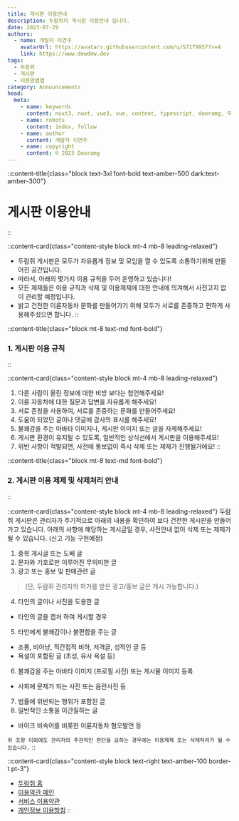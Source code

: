 ```yaml
---
title: 게시판 이용안내
description: 두람쥐의 게시판 이용안내 입니다.
date: 2023-07-29
authors:
  - name: 개발자 이연주
    avatarUrl: https://avatars.githubusercontent.com/u/57179957?v=4
    link: https://www.dewdew.dev
tags:
  - 두람쥐
  - 게시판
  - 이용방법법
category: Announcements
head:
  meta:
    - name: keywords
      content: nuxt3, nuxt, vue3, vue, content, typescript, dooramg, 두람쥐
    - name: robots
      content: index, follow
    - name: author
      content: 개발자 이연주
    - name: copyright
      content: © 2023 Dooramg
---
```


::content-title{class="block text-3xl font-bold text-amber-500 dark:text-amber-300"}
# 게시판 이용안내
::

::content-card{class="content-style block mt-4 mb-8 leading-relaxed"}
- 두람쥐 게시판은 모두가 자유롭게 정보 및 모임을 열 수 있도록 소통하기위해 만들어진 공간입니다.
- 따라서, 아래의 몇가지 이용 규칙을 두어 운영하고 있습니다!
- 모든 제제들은 이용 규칙과 삭제 및 이용제제에 대한 안내에 의겨해서 사전고지 없이 관리할 예정입니다.
- 밝고 건전한 이륜자동차 문화를 만들어가기 위해 모두가 서로를 존중하고 편하게 사용해주셨으면 합니다.
::

::content-title{class="block mt-8 text-md font-bold"}
### 1. 게시판 이용 규칙
::

::content-card{class="content-style block mt-4 mb-8 leading-relaxed"}
1. 다른 사람이 올린 정보에 대한 비방 보다는 첨언해주세요!
2. 이륜 자동차에 대한 질문과 답변을 자유롭게 해주세요!
3. 서로 존칭을 사용하여, 서로를 존중하는 문화를 만들어주세요!
4. 도움이 되었던 글이나 댓글에 감사의 표시를 해주세요!
5. 불쾌감을 주는 아바타 이미지나, 게시판 이미지 또는 글을 자제해주세요!
6. 게시판 환경이 유지될 수 있도록, 일반적인 상식선에서 게시판을 이용해주세요!
7. 위반 사항이 적발되면, 사전에 통보없이 즉시 삭제 또는 제제가 진행될거에요!
::

::content-title{class="block mt-8 text-md font-bold"}
### 2. 게시판 이용 제제 및 삭제처리 안내
::

::content-card{class="content-style block mt-4 mb-8 leading-relaxed"}
두람쥐 게시판은 관리자가 주기적으로 아래의 내용을 확인하여 보다 건전한 게시판을 만들어 가고 있습니다.
아래의 사항에 해당하는 게시글일 경우, 사전안내 없이 삭제 또는 제제가 될 수 있습니다.
(신고 기능 구헌예정)

1. 중복 게시글 또는 도배 글
2. 문자와 기호로만 이루어진 무의미한 글
3. 광고 또는 홍보 및 판매관련 글
> (단, 두람쥐 관리자의 허가를 받은 광고/홍보 글은 게시 가능합니다.)

4. 타인의 글이나 사진을 도용한 글
- 타인의 글을 캡처 하여 게시할 경우

5. 타인에게 불쾌감이나 불편함을 주는 글
- 조롱, 비아냥, 직간접적 비하, 저격글, 성적인 글 등
- 욕설이 포함된 글 (초성, 유사 욕설 등)

6. 불쾌감을 주는 아바타 이미지 (프로필 사진) 또는 게시물 이미지 등록
- 사회에 문제가 되는 사진 또는 음란사진 등

7. 법률에 위반되는 행위가 포함된 글
8. 일반적인 소통을 이간질하는 글
- 바이크 비속어를 비롯한 이륜자동차 혐오발언 등

`위 조항 이외에도 관리자의 주관적인 판단을 요하는 경우에는 이용제제 또는 삭제처리가 될 수 있습니다.`
::

::content-card{class="content-style block text-right text-amber-100 border-t pt-3"}
- [두람쥐 홈](/)
- [이용약관 메인](/document)
- [서비스 이용약관](/document/service-policy)
- [개인정보 이용방침](/document/policy)
::
